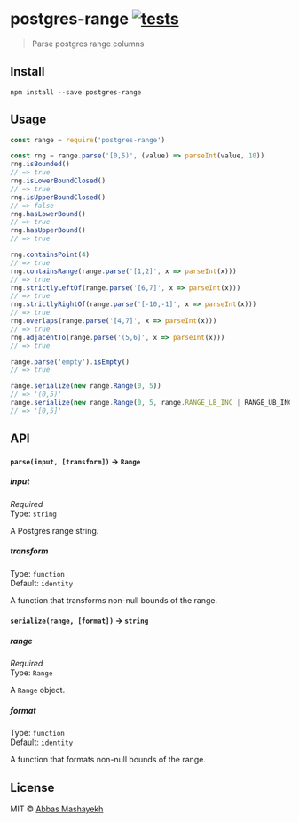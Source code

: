 # postgres-range [![tests](https://github.com/martianboy/postgres-range/workflows/tests/badge.svg)](https://github.com/martianboy/postgres-range/actions?query=workflow%3Atests)

> Parse postgres range columns


## Install

```
npm install --save postgres-range
```


## Usage

```js
const range = require('postgres-range')

const rng = range.parse('[0,5)', (value) => parseInt(value, 10))
rng.isBounded()
// => true
rng.isLowerBoundClosed()
// => true
rng.isUpperBoundClosed()
// => false
rng.hasLowerBound()
// => true
rng.hasUpperBound()
// => true

rng.containsPoint(4)
// => true
rng.containsRange(range.parse('[1,2]', x => parseInt(x)))
// => true
rng.strictlyLeftOf(range.parse('[6,7]', x => parseInt(x)))
// => true
rng.strictlyRightOf(range.parse('[-10,-1]', x => parseInt(x)))
// => true
rng.overlaps(range.parse('[4,7]', x => parseInt(x)))
// => true
rng.adjacentTo(range.parse('(5,6]', x => parseInt(x)))
// => true

range.parse('empty').isEmpty()
// => true

range.serialize(new range.Range(0, 5))
// => '(0,5)'
range.serialize(new range.Range(0, 5, range.RANGE_LB_INC | RANGE_UB_INC))
// => '[0,5]'
```

## API

#### `parse(input, [transform])` -> `Range`

##### input

*Required*  
Type: `string`

A Postgres range string.

##### transform

Type: `function`  
Default: `identity`

A function that transforms non-null bounds of the range.


#### `serialize(range, [format])` -> `string`

##### range

*Required*  
Type: `Range`

A `Range` object.

##### format

Type: `function`  
Default: `identity`

A function that formats non-null bounds of the range.


## License

MIT © [Abbas Mashayekh](http://github.com/martianboy)

